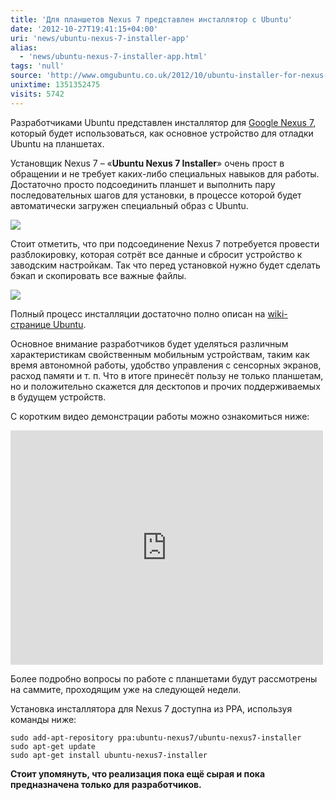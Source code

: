 ```yaml
---
title: 'Для планшетов Nexus 7 представлен инсталлятор с Ubuntu'
date: '2012-10-27T19:41:15+04:00'
uri: 'news/ubuntu-nexus-7-installer-app'
alias: 
  - 'news/ubuntu-nexus-7-installer-app.html'
tags: 'null'
source: 'http://www.omgubuntu.co.uk/2012/10/ubuntu-installer-for-nexus-7-tablet-made-available-for-devs'
unixtime: 1351352475
visits: 5742
---
```

Разработчиками Ubuntu представлен инсталлятор для [Google Nexus 7](https://wiki.ubuntu.com/Nexus7), который будет использоваться, как основное устройство для отладки Ubuntu на планшетах.

Установщик Nexus 7 – «**Ubuntu Nexus 7 Installer**» очень прост в обращении и не требует каких-либо специальных навыков для работы. Достаточно просто подсоединить планшет и выполнить пару последовательных шагов для установки, в процессе которой будет автоматически загружен специальный образ с Ubuntu.

[![](img/2012/10/27/19-00/ubuntu-nexus-7-installer-app-2-8127952444-o.jpg)](img/2012/10/27/19-00/ubuntu-nexus-7-installer-app-2-8127952444-o.jpg)

Стоит отметить, что при подсоединение Nexus 7 потребуется провести разблокировку, которая сотрёт все данные и сбросит устройство к заводским настройкам. Так что перед установкой нужно будет сделать бэкап и скопировать все важные файлы.

[![](img/2012/10/27/19-00/ubuntu-nexus-7-installer-app-1-8127925069-o.jpg)](img/2012/10/27/19-00/ubuntu-nexus-7-installer-app-1-8127925069-o.jpg)

Полный процесс инсталляции достаточно полно описан на [wiki-странице Ubuntu](https://wiki.ubuntu.com/Nexus7/Installation).

Основное внимание разработчиков будет уделяться различным характеристикам свойственным мобильным устройствам, таким как время автономной работы, удобство управления с сенсорных экранов, расход памяти и т. п. Что в итоге принесёт пользу не только планшетам, но и положительно скажется для десктопов и прочих поддерживаемых в будущем устройств.

С коротким видео демонстрации работы можно ознакомиться ниже:

<iframe src="https://www.youtube.com/embed/_2tGHfmM-TU" frameborder="0" width="500" height="375"></iframe> 

Более подробно вопросы по работе с планшетами будут рассмотрены на саммите, проходящим уже на следующей недели.

Установка инсталлятора для Nexus 7 доступна из PPA, используя команды ниже:

```
sudo add-apt-repository ppa:ubuntu-nexus7/ubuntu-nexus7-installer
sudo apt-get update
sudo apt-get install ubuntu-nexus7-installer
```

**Стоит упомянуть, что реализация пока ещё сырая и пока предназначена только для разработчиков.**
